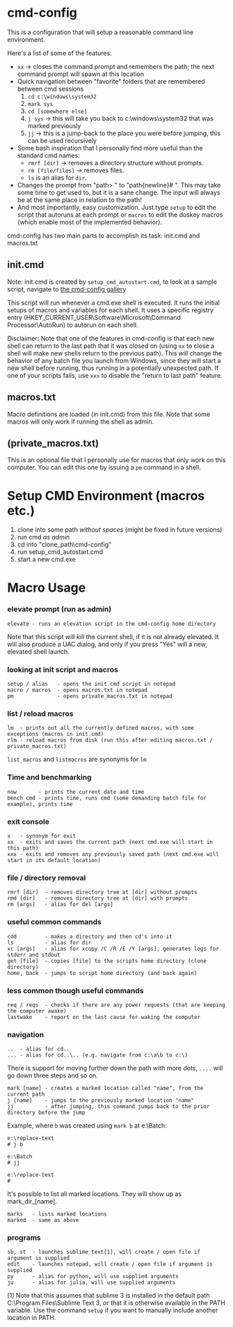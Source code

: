 # cmd-config
This is a configuration that will setup a reasonable command line environment.

Here's a list of some of the features:
* `xx` -> closes the command prompt and remembers the path; the next command prompt will spawn at this location
* Quick navigation between "favorite" folders that are remembered between cmd sessions
  1. `cd c:\windows\system32`
  2. `mark sys`
  3. `cd [somewhere else]`
  4. `j sys` → this will take you back to c:\windows\system32 that was marked previously
  5. `jj` → this is a jump-back to the place you were before jumping, this can be used recursively
* Some bash inspiration that I personally find more useful than the standard cmd names:
  * `rmrf [dir]` -> removes a directory structure without prompts.
  * `rm [file/files]` -> removes files.
  * `ls` is an alias for `dir`.
* Changes the prompt from "path\> " to "path{newline}# ". This may take some time to get used to, but it is a sane change. The input will always be at the same place in relation to the path!
* And most importantly, easy customization. Just type `setup` to edit the script that autoruns at each prompt or `macros` to edit the doskey macros (which enable most of the implemented behavior).

cmd-config has two main parts to accomplish its task: init.cmd and macros.txt

## init.cmd
Note: init.cmd is created by `setup_cmd_autostart.cmd`, to look at a sample script, navigate to [the cmd-config gallery](https://github.com/matteyas/gallery/blob/master/cmd-config/init.cmd)

This script will run whenever a cmd.exe shell is executed. It runs the initial setups of macros and variables for each shell. It uses a specific registry entry (HKEY_CURRENT_USER\Software\Microsoft\Command Processor\AutoRun) to autorun on each shell.

Disclaimer: Note that one of the features in cmd-config is that each new shell can return to the last path that it was closed on (using `xx` to close a shell will make new shells return to the previous path). This *will* change the behavior of any batch file you launch from Windows, since they will start a new shell before running, thus running in a potentially unexpected path. If one of your scripts fails, use `xxx` to disable the "return to last path" feature.

## macros.txt
Macro definitions are loaded (in init.cmd) from this file. Note that some macros will only work if running the shell as admin.

## (private_macros.txt)
This is an optional file that I personally use for macros that only work on this computer. You can edit this one by issuing a `pm` command in a shell.

# Setup CMD Environment (macros etc.)
1. clone into some path *without spaces* (might be fixed in future versions)
2. run cmd *as admin*
3. cd into "clone_path\cmd-config"
4. run setup_cmd_autostart.cmd
5. start a new cmd.exe

# Macro Usage
### elevate prompt (run as admin)
```
elevate - runs an elevation script in the cmd-config home directory
```
Note that this script *will kill* the current shell, if it is not already elevated. It will also produce a UAC dialog, and only if you press "Yes" will a new, elevated shell launch.
### looking at init script and macros
```
setup / alias   - opens the init.cmd script in notepad
macro / macros  - opens macros.txt in notepad
pm              - opens private_macros.txt in notepad
```
### list / reload macros
```
lm  - prints out all the currently defined macros, with some exceptions (macros in init.cmd)
rlm - reload macros from disk (run this after editing macros.txt / private_macros.txt)
```
`list_macros` and `listmacros` are synonyms for `lm`
### Time and benchmarking
```
now       - prints the current date and time
bench cmd - prints time, runs cmd (some demanding batch file for example), prints time
```
### exit console
```
x   - synonym for exit
xx  - exits and saves the current path (next cmd.exe will start in this path)
xxx - exits and removes any previously saved path (next cmd.exe will start in its default location)
```
### file / directory removal
```
rmrf [dir]  - removes directory tree at [dir] without prompts
rmd [dir]   - removes directory tree at [dir] with prompts
rm [args]   - alias for del [args]
```
### useful common commands
```
cdd         - makes a directory and then cd's into it
ls          - alias for dir
xc [args]   - alias for xcopy /C /R /E /Y [args], generates logs for stderr and stdout
get [file]  - copies [file] to the scripts home directory (clone directory)
home, back  - jumps to script home directory (and back again)
```
### less common though useful commands
```
req / reqs  - checks if there are any power requests (that are keeping the computer awake)
lastwake    - report on the last cause for waking the computer
```
### navigation
```
..  - alias for cd..
... - alias for cd..\.. (e.g. navigate from c:\a\b to c:\)
```
There is support for moving further down the path with more dots, `....` will go down three steps and so on.
```
mark [name] - creates a marked location called "name", from the current path
j [name]    - jumps to the previously marked location "name"
jj          - after jumping, this command jumps back to the prior directory before the jump
```
Example, where `b` was created using `mark b` at e:\Batch:
```
e:\replace-text
# j b

e:\Batch
# jj

e:\replace-text
#
```
It's possible to list all marked locations. They will show up as mark_dir_[name].
```
marks   - lists marked locations
marked  - same as above
```
### programs
```
sb, st  - launches sublime_text[1], will create / open file if argument is supplied
edit    - launches notepad, will create / open file if argument is supplied
py      - alias for python, will use supplied arguments
ju      - alias for julia, will use supplied arguments
```
[1] Note that this assumes that sublime 3 is installed in the default path C:\Program Files\Sublime Text 3, or that it is otherwise available in the PATH variable. Use the command `setup` if you want to manually include another location in PATH.
